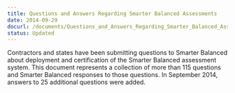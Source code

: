```yaml
---
title: Questions and Answers Regarding Smarter Balanced Assessments
date: 2014-09-29
docurl: /documents/Questions_and_Answers_Regarding_Smarter_Balanced_Assessments.pdf
status: Updated
---
```

Contractors and states have been submitting questions to Smarter Balanced about deployment and certification of the Smarter Balanced assessment system. This document represents a collection of more than 115 questions and Smarter Balanced responses to those questions. In September 2014, answers to 25 additional questions were added.

